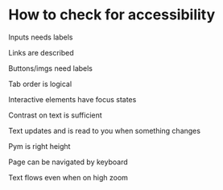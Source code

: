 # How to check for accessibility

Inputs needs labels

Links are described

Buttons/imgs need labels

Tab order is logical

Interactive elements have focus states

Contrast on text is sufficient

Text updates and is read to you when something changes

Pym is right height

Page can be navigated by keyboard

Text flows even when on high zoom